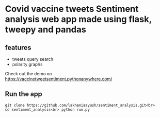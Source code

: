 # Covid vaccine tweets Sentiment analysis web app made using flask, tweepy and pandas

## features

- tweets query search 
- polarity graphs 

Check out the demo on https://vaccinetweetsentiment.pythonanywhere.com/


## Run the app 

`git clone https://github.com/lakhaniaayush/sentiment_analysis.git<br>
cd sentiment_analysis<br>
python run.py`
